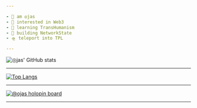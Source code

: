 ```yaml
---

- 👾 am ◎jas
- 🐉 interested in Web3
- 🧠 learning TransHumanism
- 🦀 building NetworkState
- 🛸 teleport into TPL

---
```


![◎jas' GitHub stats](https://github-readme-stats.vercel.app/api?username=ojasuno&show_icons=true&theme=radical)

---

[![Top Langs](https://github-readme-stats.vercel.app/api/top-langs/?username=ojasuno&langs_count=8&theme=highcontrast)](https://github.com/anuraghazra/github-readme-stats)

---

[![@ojas holopin board](https://holopin.io/api/user/board?user=ojasuno)](https://holopin.io/@ojasuno)

---

<!---
ojasuno/ojasuno is a ✨ special ✨ repository because its `README.md` (this file) appears on your GitHub profile.
You can click the Preview link to take a look at your changes.
--->
